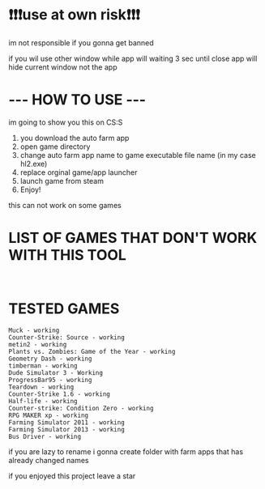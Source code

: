 # ❗❗❗use at own risk❗❗❗
im not responsible if you gonna get banned

if you wil use other window while app will waiting 3 sec until close app will hide current window not the app

# --- HOW TO USE ---
im going to show you this on CS:S

1. you download the auto farm app
2. open game directory
3. change auto farm app name to game executable file name (in my case hl2.exe)
4. replace orginal game/app launcher
5. launch game from steam
6. Enjoy!

this can not work on some games 

# LIST OF GAMES THAT DON'T WORK WITH THIS TOOL
```


```
# TESTED GAMES
```
Muck - working
Counter-Strike: Source - working
metin2 - working
Plants vs. Zombies: Game of the Year - working
Geometry Dash - working
timberman - working
Dude Simulator 3 - Working
ProgressBar95 - working
Teardown - working
Counter-Strike 1.6 - working
Half-life - working
Counter-strike: Condition Zero - working
RPG MAKER xp - working
Farming Simulator 2011 - working
Farming Simulator 2013 - working
Bus Driver - working
```

if you are lazy to rename i gonna create folder with farm apps that has already changed names

if you enjoyed this project leave a star

